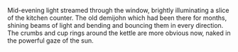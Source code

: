 Mid-evening light streamed through the window, brightly illuminating a slice of the kitchen counter. The old demijohn which had been there for months, shining beams of light and bending and bouncing them in every direction. The crumbs and cup rings around the kettle are more obvious now, naked in the powerful gaze of the sun.
